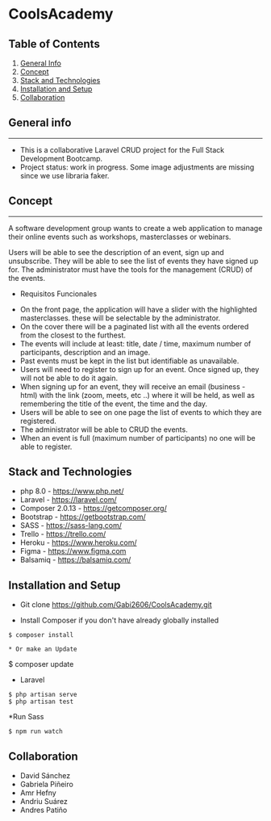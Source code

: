 # CoolsAcademy


## Table of Contents
1. [General Info](#general-info)
2. [Concept](#Concept)
3. [Stack and Technologies](#stack-technologies)
4. [Installation and Setup](#installation-setup)
5. [Collaboration](#collaboration)

## General info
***
* This is a collaborative Laravel CRUD project for the Full Stack Development Bootcamp.
* Project status: work in progress. Some image adjustments are missing since we use libraria faker.


## Concept
***

A software development group wants to create a web application to manage their online events such as workshops, masterclasses or webinars.

Users will be able to see the description of an event, sign up and unsubscribe. They will be able to see the list of events they have signed up for. The administrator must have the tools for the management (CRUD) of the events.

* Requisitos Funcionales

- On the front page, the application will have a slider with the highlighted masterclasses. these will be selectable by the administrator.
- On the cover there will be a paginated list with all the events ordered from the closest to the furthest.
- The events will include at least: title, date / time, maximum number of participants, description and an image.
- Past events must be kept in the list but identifiable as unavailable.
- Users will need to register to sign up for an event. Once signed up, they will not be able to do it again.
- When signing up for an event, they will receive an email (business - html) with the link (zoom, meets, etc ..) where it will be held, as well as remembering the title of the event, the time and the day.
- Users will be able to see on one page the list of events to which they are registered.
- The administrator will be able to CRUD the events.
- When an event is full (maximum number of participants) no one will be able to register.

## Stack and Technologies

* php 8.0 - https://www.php.net/
* Laravel - https://laravel.com/
* Composer 2.0.13 - https://getcomposer.org/
* Bootstrap - https://getbootstrap.com/
* SASS - https://sass-lang.com/
* Trello - https://trello.com/
* Heroku - https://www.heroku.com/
* Figma - https://www.figma.com
* Balsamiq - https://balsamiq.com/


## Installation and Setup

* Git clone https://github.com/Gabi2606/CoolsAcademy.git

* Install Composer if you don't have already globally installed
```
$ composer install

* Or make an Update
```
$ composer update

* Laravel
```
$ php artisan serve
$ php artisan test
```
*Run Sass
```
$ npm run watch
```

## Collaboration

* David Sánchez
* Gabriela Piñeiro
* Amr Hefny
* Andriu Suárez
* Andres Patiño

